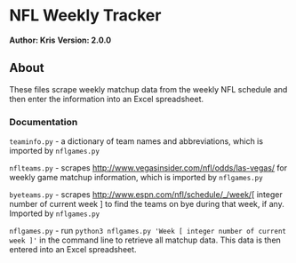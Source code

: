 # NFL Weekly Tracker

**Author: Kris**
**Version: 2.0.0**

## About

These files scrape weekly matchup data from the weekly NFL schedule and then enter the information into an Excel spreadsheet.

### Documentation

`teaminfo.py` - a dictionary of team names and abbreviations, which is imported by `nflgames.py`

`nflteams.py` - scrapes http://www.vegasinsider.com/nfl/odds/las-vegas/ for weekly game matchup information, which is imported by `nflgames.py`

`byeteams.py` - scrapes http://www.espn.com/nfl/schedule/_/week/[ integer number of current week ] to find the teams on bye during that week, if any. Imported by `nflgames.py`

`nflgames.py` - run `python3 nflgames.py 'Week [ integer number of current week ]'` in the command line to retrieve all matchup data. This data is then entered into an Excel spreadsheet.

